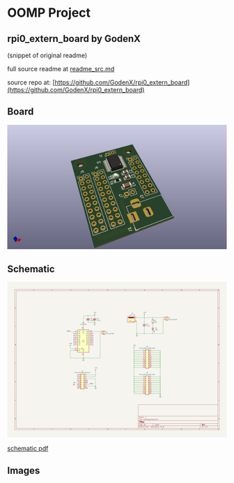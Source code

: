 # OOMP Project  
## rpi0_extern_board  by GodenX  
  
(snippet of original readme)  
  
  
  full source readme at [readme_src.md](readme_src.md)  
  
source repo at: [https://github.com/GodenX/rpi0_extern_board](https://github.com/GodenX/rpi0_extern_board)  
## Board  
  
[![working_3d.png](working_3d_600.png)](working_3d.png)  
## Schematic  
  
[![working_schematic.png](working_schematic_600.png)](working_schematic.png)  
  
[schematic pdf](working_schematic.pdf)  
## Images  
